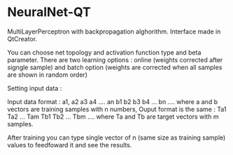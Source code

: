 # NeuralNet-QT

MultiLayerPerceptron with backpropagation alghorithm. Interface made in QtCreator.

You can choose net topology and activation function type and beta parameter. There are two learning options : online (weights corrected after signgle sample) and batch option (weights are corrected when all samples are shown in random order)

Setting input data :

Input data format :
a1, a2 a3 a4 .... an
b1 b2 b3 b4 ... bn
....
where a and b vectors are training samples with n numbers,
Ouput format is the same :
Ta1 Ta2 ... Tam
Tb1 Tb2 ... Tbm
....
where Ta and Tb are target vectors with m samples.

After training you can type single vector of n (same size as training sample) values to feedfoward it and see the results.
